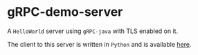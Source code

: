 # gRPC-demo-server

A `HelloWorld` server using `gRPC-java` with TLS enabled on it.

The client to this server is written in `Python` and is available [here](https://github.com/tripathi-gaurav/gRPC-demo-client-py).
